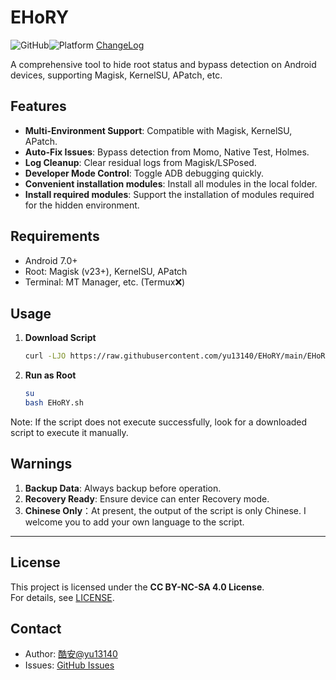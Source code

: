 # EHoRY

![GitHub](https://img.shields.io/badge/License-Open_Source-blue)![Platform](https://img.shields.io/badge/Platform-Android-green)
[ChangeLog](https://github.com/yu13140/EHoRY/blob/main/update_log.md)

A comprehensive tool to hide root status and bypass detection on Android devices, supporting Magisk, KernelSU, APatch, etc.

## Features
- **Multi-Environment Support**: Compatible with Magisk, KernelSU, APatch.
- **Auto-Fix Issues**: Bypass detection from Momo, Native Test, Holmes.
- **Log Cleanup**: Clear residual logs from Magisk/LSPosed.
- **Developer Mode Control**: Toggle ADB debugging quickly.
- **Convenient installation modules**: Install all modules in the local folder.
- **Install required modules**: Support the installation of modules required for the hidden environment.

## Requirements
- Android 7.0+
- Root: Magisk (v23+), KernelSU, APatch
- Terminal: MT Manager, etc. (Termux❌)

## Usage
1. **Download Script**  
   ```bash
   curl -LJO https://raw.githubusercontent.com/yu13140/EHoRY/main/EHoRY.sh
   ```

2. **Run as Root**  
   ```bash
   su
   bash EHoRY.sh
   ```

Note: If the script does not execute successfully, look for a downloaded script to execute it manually.

## Warnings
1. **Backup Data**: Always backup before operation.
2. **Recovery Ready**: Ensure device can enter Recovery mode.
3. **Chinese Only**：At present, the output of the script is only Chinese. I welcome you to add your own language to the script.

---

## License
This project is licensed under the **CC BY-NC-SA 4.0 License**.  
For details, see [LICENSE](https://github.com/yu13140/EHoRY/blob/main/LICENSE).

## Contact
- Author: [酷安@yu13140](https://www.coolapk.com/u/24898135)
- Issues: [GitHub Issues](https://github.com/yu13140/EHoRY/issues)